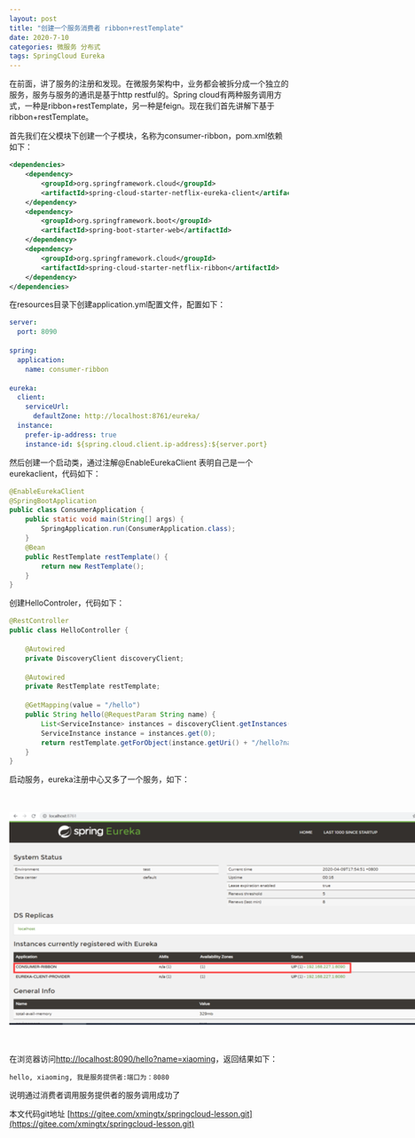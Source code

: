 ```yaml
---
layout: post
title: "创建一个服务消费者 ribbon+restTemplate"
date: 2020-7-10
categories: 微服务 分布式
tags: SpringCloud Eureka
--- 
```


在前面，讲了服务的注册和发现。在微服务架构中，业务都会被拆分成一个独立的服务，服务与服务的通讯是基于http restful的。Spring cloud有两种服务调用方式，一种是ribbon+restTemplate，另一种是feign。现在我们首先讲解下基于ribbon+restTemplate。

首先我们在父模块下创建一个子模块，名称为consumer-ribbon，pom.xml依赖如下：

```xml
<dependencies>
    <dependency>
        <groupId>org.springframework.cloud</groupId>
        <artifactId>spring-cloud-starter-netflix-eureka-client</artifactId>
    </dependency>
    <dependency>
        <groupId>org.springframework.boot</groupId>
        <artifactId>spring-boot-starter-web</artifactId>
    </dependency>
    <dependency>
        <groupId>org.springframework.cloud</groupId>
        <artifactId>spring-cloud-starter-netflix-ribbon</artifactId>
    </dependency>
</dependencies>
```


在resources目录下创建application.yml配置文件，配置如下：

```yaml
server:
  port: 8090

spring:
  application:
    name: consumer-ribbon

eureka:
  client:
    serviceUrl:
      defaultZone: http://localhost:8761/eureka/
  instance:
    prefer-ip-address: true
    instance-id: ${spring.cloud.client.ip-address}:${server.port}
```

然后创建一个启动类，通过注解@EnableEurekaClient 表明自己是一个eurekaclient，代码如下：

```java
@EnableEurekaClient
@SpringBootApplication
public class ConsumerApplication {
    public static void main(String[] args) {
        SpringApplication.run(ConsumerApplication.class);
    }
    @Bean
    public RestTemplate restTemplate() {
        return new RestTemplate();
    }
}
```

创建HelloControler，代码如下：

```java
@RestController
public class HelloController {

    @Autowired
    private DiscoveryClient discoveryClient;

    @Autowired
    private RestTemplate restTemplate;

    @GetMapping(value = "/hello")
    public String hello(@RequestParam String name) {
        List<ServiceInstance> instances = discoveryClient.getInstances("eureka-client-provider");
        ServiceInstance instance = instances.get(0);
        return restTemplate.getForObject(instance.getUri() + "/hello?name=" + name, String.class);
    }
}
```

启动服务，eureka注册中心又多了一个服务，如下：

<div style="width:780px;height:384px;margin:50px auto">
    <img alt="ribbon.png" src="/images/ribbon.png" width="780" height="384"/>
</div>

在浏览器访问[http://localhost:8090/hello?name=xiaoming](http://localhost:8090/hello?name=xiaoming)，返回结果如下：

```
hello, xiaoming, 我是服务提供者:端口为：8080
```

说明通过消费者调用服务提供者的服务调用成功了

本文代码git地址 [https://gitee.com/xmingtx/springcloud-lesson.git](https://gitee.com/xmingtx/springcloud-lesson.git)